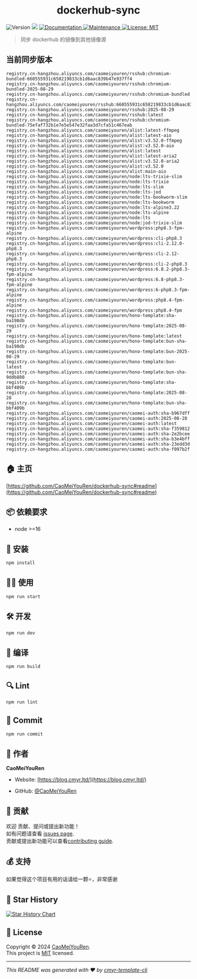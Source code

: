 <h1 align="center">dockerhub-sync </h1>
<p>
  <img alt="Version" src="https://img.shields.io/badge/version-0.1.0-blue.svg?cacheSeconds=2592000" />
  <img src="https://img.shields.io/badge/node-%3E%3D16-blue.svg" />
  <a href="https://github.com/CaoMeiYouRen/dockerhub-sync#readme" target="_blank">
    <img alt="Documentation" src="https://img.shields.io/badge/documentation-yes-brightgreen.svg" />
  </a>
  <a href="https://github.com/CaoMeiYouRen/dockerhub-sync/graphs/commit-activity" target="_blank">
    <img alt="Maintenance" src="https://img.shields.io/badge/Maintained%3F-yes-green.svg" />
  </a>
  <a href="https://github.com/CaoMeiYouRen/dockerhub-sync/blob/master/LICENSE" target="_blank">
    <img alt="License: MIT" src="https://img.shields.io/github/license/CaoMeiYouRen/dockerhub-sync?color=yellow" />
  </a>
</p>


> 同步 dockerhub 的镜像到其他镜像源

## 当前同步版本

<!-- DOCKER_START -->
```
registry.cn-hangzhou.aliyuncs.com/caomeiyouren/rsshub:chromium-bundled-660555931c658219833cb1d6aac839b47e937ff4
registry.cn-hangzhou.aliyuncs.com/caomeiyouren/rsshub:chromium-bundled-2025-08-29
registry.cn-hangzhou.aliyuncs.com/caomeiyouren/rsshub:chromium-bundled
registry.cn-hangzhou.aliyuncs.com/caomeiyouren/rsshub:660555931c658219833cb1d6aac839b47e937ff4
registry.cn-hangzhou.aliyuncs.com/caomeiyouren/rsshub:2025-08-29
registry.cn-hangzhou.aliyuncs.com/caomeiyouren/rsshub:latest
registry.cn-hangzhou.aliyuncs.com/caomeiyouren/rsshub:chromium-bundled-75efaf732b1e7e5e547e32faa3d7cfa51c467eab
registry.cn-hangzhou.aliyuncs.com/caomeiyouren/alist:latest-ffmpeg
registry.cn-hangzhou.aliyuncs.com/caomeiyouren/alist:latest-aio
registry.cn-hangzhou.aliyuncs.com/caomeiyouren/alist:v3.52.0-ffmpeg
registry.cn-hangzhou.aliyuncs.com/caomeiyouren/alist:v3.52.0-aio
registry.cn-hangzhou.aliyuncs.com/caomeiyouren/alist:latest
registry.cn-hangzhou.aliyuncs.com/caomeiyouren/alist:latest-aria2
registry.cn-hangzhou.aliyuncs.com/caomeiyouren/alist:v3.52.0-aria2
registry.cn-hangzhou.aliyuncs.com/caomeiyouren/alist:v3.52.0
registry.cn-hangzhou.aliyuncs.com/caomeiyouren/alist:main-aio
registry.cn-hangzhou.aliyuncs.com/caomeiyouren/node:lts-trixie-slim
registry.cn-hangzhou.aliyuncs.com/caomeiyouren/node:lts-trixie
registry.cn-hangzhou.aliyuncs.com/caomeiyouren/node:lts-slim
registry.cn-hangzhou.aliyuncs.com/caomeiyouren/node:lts-jod
registry.cn-hangzhou.aliyuncs.com/caomeiyouren/node:lts-bookworm-slim
registry.cn-hangzhou.aliyuncs.com/caomeiyouren/node:lts-bookworm
registry.cn-hangzhou.aliyuncs.com/caomeiyouren/node:lts-alpine3.22
registry.cn-hangzhou.aliyuncs.com/caomeiyouren/node:lts-alpine
registry.cn-hangzhou.aliyuncs.com/caomeiyouren/node:lts
registry.cn-hangzhou.aliyuncs.com/caomeiyouren/node:jod-trixie-slim
registry.cn-hangzhou.aliyuncs.com/caomeiyouren/wordpress:php8.3-fpm-alpine
registry.cn-hangzhou.aliyuncs.com/caomeiyouren/wordpress:cli-php8.3
registry.cn-hangzhou.aliyuncs.com/caomeiyouren/wordpress:cli-2.12.0-php8.3
registry.cn-hangzhou.aliyuncs.com/caomeiyouren/wordpress:cli-2.12-php8.3
registry.cn-hangzhou.aliyuncs.com/caomeiyouren/wordpress:cli-2-php8.3
registry.cn-hangzhou.aliyuncs.com/caomeiyouren/wordpress:6.8.2-php8.3-fpm-alpine
registry.cn-hangzhou.aliyuncs.com/caomeiyouren/wordpress:6.8-php8.3-fpm-alpine
registry.cn-hangzhou.aliyuncs.com/caomeiyouren/wordpress:6-php8.3-fpm-alpine
registry.cn-hangzhou.aliyuncs.com/caomeiyouren/wordpress:php8.4-fpm-alpine
registry.cn-hangzhou.aliyuncs.com/caomeiyouren/wordpress:php8.4-fpm
registry.cn-hangzhou.aliyuncs.com/caomeiyouren/hono-template:sha-ba198db
registry.cn-hangzhou.aliyuncs.com/caomeiyouren/hono-template:2025-08-29
registry.cn-hangzhou.aliyuncs.com/caomeiyouren/hono-template:latest
registry.cn-hangzhou.aliyuncs.com/caomeiyouren/hono-template:bun-sha-ba198db
registry.cn-hangzhou.aliyuncs.com/caomeiyouren/hono-template:bun-2025-08-29
registry.cn-hangzhou.aliyuncs.com/caomeiyouren/hono-template:bun-latest
registry.cn-hangzhou.aliyuncs.com/caomeiyouren/hono-template:bun-sha-9ddb880
registry.cn-hangzhou.aliyuncs.com/caomeiyouren/hono-template:sha-bbf409b
registry.cn-hangzhou.aliyuncs.com/caomeiyouren/hono-template:2025-08-28
registry.cn-hangzhou.aliyuncs.com/caomeiyouren/hono-template:bun-sha-bbf409b
registry.cn-hangzhou.aliyuncs.com/caomeiyouren/caomei-auth:sha-b967dff
registry.cn-hangzhou.aliyuncs.com/caomeiyouren/caomei-auth:2025-08-28
registry.cn-hangzhou.aliyuncs.com/caomeiyouren/caomei-auth:latest
registry.cn-hangzhou.aliyuncs.com/caomeiyouren/caomei-auth:sha-f359812
registry.cn-hangzhou.aliyuncs.com/caomeiyouren/caomei-auth:sha-2e2bcee
registry.cn-hangzhou.aliyuncs.com/caomeiyouren/caomei-auth:sha-b3e4bff
registry.cn-hangzhou.aliyuncs.com/caomeiyouren/caomei-auth:sha-23edd3d
registry.cn-hangzhou.aliyuncs.com/caomeiyouren/caomei-auth:sha-f097b2f
```
<!-- DOCKER_END -->

## 🏠 主页

[https://github.com/CaoMeiYouRen/dockerhub-sync#readme](https://github.com/CaoMeiYouRen/dockerhub-sync#readme)


## 📦 依赖要求


- node >=16

## 🚀 安装

```sh
npm install
```

## 👨‍💻 使用

```sh
npm run start
```

## 🛠️ 开发

```sh
npm run dev
```

## 🔧 编译

```sh
npm run build
```

## 🔍 Lint

```sh
npm run lint
```

## 💾 Commit

```sh
npm run commit
```


## 👤 作者


**CaoMeiYouRen**

* Website: [https://blog.cmyr.ltd/](https://blog.cmyr.ltd/)

* GitHub: [@CaoMeiYouRen](https://github.com/CaoMeiYouRen)


## 🤝 贡献

欢迎 贡献、提问或提出新功能！<br />如有问题请查看 [issues page](https://github.com/CaoMeiYouRen/dockerhub-sync/issues). <br/>贡献或提出新功能可以查看[contributing guide](https://github.com/CaoMeiYouRen/dockerhub-sync/blob/master/CONTRIBUTING.md).

## 💰 支持

如果觉得这个项目有用的话请给一颗⭐️，非常感谢

## 🌟 Star History

[![Star History Chart](https://api.star-history.com/svg?repos=CaoMeiYouRen/dockerhub-sync&type=Date)](https://star-history.com/#CaoMeiYouRen/dockerhub-sync&Date)

## 📝 License

Copyright © 2024 [CaoMeiYouRen](https://github.com/CaoMeiYouRen).<br />
This project is [MIT](https://github.com/CaoMeiYouRen/dockerhub-sync/blob/master/LICENSE) licensed.

***
_This README was generated with ❤️ by [cmyr-template-cli](https://github.com/CaoMeiYouRen/cmyr-template-cli)_
